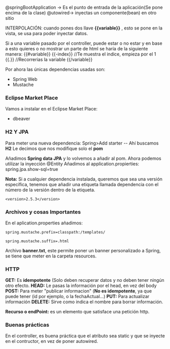 @springBootApplication -> Es el punto de entrada de la aplicación(Se pone encima de la clase)
@utowired-> inyectas un componente(bean) en otro sitio


INTERPOLACIÓN: cuando pones dos llave **{{variable}}** , esto se pone en la vista, se usa para poder inyectar datos.

Si a una variable pasado por el controller, puede estar o no estar y en base a esto quieres o no mostrar un parte de html se haría de la siguiente manera:
{{#variable}}
	{{-index}} //Te muestra el indice, empieza por el 1
	{{.}} //Recorrerias la variable
{{/variable}}

Por ahora las únicas dependencias usadas son:
- Spring Web
- Mustache

### Eclipse Market Place
Vamos a instalar en el Eclipse Market Place:
- dbeaver
### H2 Y JPA
Para meter una nueva dependencia:
Spring\>Add starter -- Ahí buscamos **H2** 
	Le decimos que nos modifique solo el **pom**
	
Añadimos **Spring data JPA** y lo volvemos a añadir al pom.
Ahora podemos utilizar la inyección \@Entity
Añadimos al application.propierties:
	spring.jpa.show-sql=true

**Nota:** Si a cualquier dependencia instalada, queremos que sea una versión específica, tenemos que añadir una etiqueta llamada dependencia con el número de la versión dentro de la etiqueta.
```
<version>2.5.3</version>
```

### Archivos y cosas Importantes
En el aplication.properties añadimos:
```
spring.mustache.prefix=classpath:/templates/

spring.mustache.suffix=.html
```

Archivo **banner.txt**, este permite poner un banner personalizado a Spring, se tiene que meter en la carpeta resources.
### HTTP
**GET:** Es **idempotente** (Solo deben recuperar datos y no deben tener ningún otro efecto.
**HEAD:** Le pasas la información por el head, en vez del body
**POST:** Para meter "publicar informacion" (**No es idempotente**, ya que puede tener (id por ejemplo, o la fechaActual...)
**PUT:** Para actualizar información
**DELETE:** Sirve como indica el nombre para borrar información.


**Recurso o endPoint:** es un elemento que satisface una petición http.
### Buenas prácticas
En el controller, es buena práctica que el atributo sea static y que se inyecte en el contructor, en vez de poner autowired.
